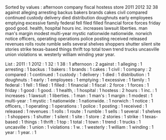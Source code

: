 Sorted by values :
afternoon company fiscal hostess store 2011 2012 32 38 against alleging arresting backus bakers brands cakes civil compared continued custody delivery died distribution doughnuts early employees emptying excessive family federal fell filed filled financial force forces friday good good. health, hospital hours inc. increases lawsuit liberties. man man's margin modest multi-year mystic nationwide nationwide. norwich notice officers, operating operations police posting received released revenues rolls route rumble sells several shelves shoppers shutter silent site stories strike texas-based things thrift top total town trend trucks uncasville union violations w. westerly william winding year year. 

List :
2011 : 1
2012 : 1
32 : 1
38 : 1
afternoon : 2
against : 1
alleging : 1
arresting : 1
backus : 1
bakers : 1
brands : 1
cakes : 1
civil : 1
company : 2
compared : 1
continued : 1
custody : 1
delivery : 1
died : 1
distribution : 1
doughnuts : 1
early : 1
employees : 1
emptying : 1
excessive : 1
family : 1
federal : 1
fell : 1
filed : 1
filled : 1
financial : 1
fiscal : 2
force : 1
forces : 1
friday : 1
good : 1
good. : 1
health, : 1
hospital : 1
hostess : 2
hours : 1
inc. : 1
increases : 1
lawsuit : 1
liberties. : 1
man : 1
man's : 1
margin : 1
modest : 1
multi-year : 1
mystic : 1
nationwide : 1
nationwide. : 1
norwich : 1
notice : 1
officers, : 1
operating : 1
operations : 1
police : 1
posting : 1
received : 1
released : 1
revenues : 1
rolls : 1
route : 1
rumble : 1
sells : 1
several : 1
shelves : 1
shoppers : 1
shutter : 1
silent : 1
site : 1
store : 2
stories : 1
strike : 1
texas-based : 1
things : 1
thrift : 1
top : 1
total : 1
town : 1
trend : 1
trucks : 1
uncasville : 1
union : 1
violations : 1
w. : 1
westerly : 1
william : 1
winding : 1
year : 1
year. : 1
